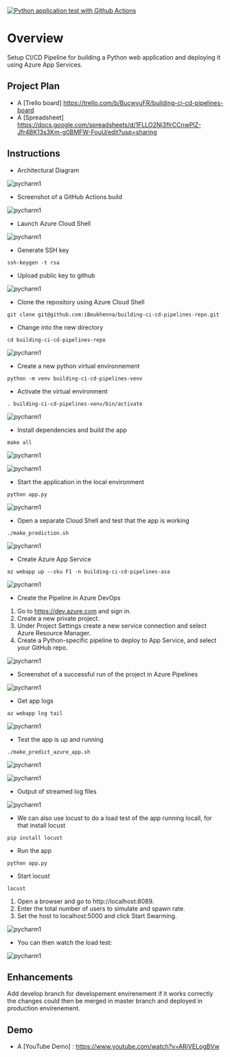 [![Python application test with Github Actions](https://github.com/iBoukhenna/building-ci-cd-pipelines-repo/actions/workflows/main.yml/badge.svg)](https://github.com/iBoukhenna/building-ci-cd-pipelines-repo/actions/workflows/main.yml)

# Overview

Setup CI/CD Pipeline for building a Python web application and deploying it using Azure App Services.


## Project Plan

* A [Trello board] https://trello.com/b/BucwyuFR/building-ci-cd-pipelines-board
* A [Spreadsheet] https://docs.google.com/spreadsheets/d/1FLLO2Nj3flrCCnwPlZ-Jfr4BK13s3Km-g0BMFW-FouU/edit?usp=sharing


## Instructions

* Architectural Diagram

![pycharm1](imgs/building-ci-cd-pipelines-architecture.svg)

* Screenshot of a GitHub Actions build

![pycharm1](imgs/working-github-actions-build.PNG)

* Launch Azure Cloud Shell

![pycharm1](imgs/launch-azure-cloud-shell.PNG)

* Generate SSH key

```
ssh-keygen -t rsa
```

* Upload public key to github

![pycharm1](imgs/github-add-sshkey.PNG)

* Clone the repository using Azure Cloud Shell

```
git clone git@github.com:iBoukhenna/building-ci-cd-pipelines-repo.git
```

* Change into the new directory

```
cd building-ci-cd-pipelines-repo
```

![pycharm1](imgs/project-cloned-into-azure-cloud-shell.PNG)

* Create a new python virtual environnement

```
python -m venv building-ci-cd-pipelines-venv
```

* Activate the virtual environment

```
. building-ci-cd-pipelines-venv/bin/activate
```

![pycharm1](imgs/create-venv.PNG)

* Install dependencies and build the app

```
make all
```

![pycharm1](imgs/make-all-b.PNG)

![pycharm1](imgs/make-all-e.PNG)

* Start the application in the local environment

```
python app.py
```

![pycharm1](imgs/local-run-app.PNG)

* Open a separate Cloud Shell and test that the app is working

```
./make_prediction.sh
```

![pycharm1](imgs/local-prediction.PNG)

* Create Azure App Service

```
az webapp up --sku F1 -n building-ci-cd-pipelines-asa
```

![pycharm1](imgs/azure-app-service.PNG)

* Create the Pipeline in Azure DevOps

1. Go to https://dev.azure.com and sign in.
2. Create a new private project.
3. Under Project Settings create a new service connection and select Azure Resource Manager.
4. Create a Python-specific pipeline to deploy to App Service, and select your GitHub repo.

![pycharm1](imgs/azure-devops-pipelines.PNG)

* Screenshot of a successful run of the project in Azure Pipelines

![pycharm1](imgs/successful-run-project-azure-pipelines.PNG)

* Get app logs

```
az webapp log tail
```

![pycharm1](imgs/log-b.PNG)

* Test the app is up and running

```
./make_predict_azure_app.sh
```

![pycharm1](imgs/azure-prediction.PNG)


![pycharm1](imgs/running-on-aas.PNG)

* Output of streamed log files

![pycharm1](imgs/log-a.PNG)

* We can also use locust to do a load test of the app running locall, for that install locust

```
pip install locust
```

* Run the app

```
python app.py
```

* Start locust

```
locust
```

1. Open a browser and go to http://localhost:8089.
2. Enter the total number of users to simulate and spawn rate.
3. Set the host to localhost:5000 and click Start Swarming.

![pycharm1](imgs/run-locust.PNG)

* You can then watch the load test:

![pycharm1](imgs/result-locust.PNG)

## Enhancements

Add develop branch for developement envirenement if it works correctly the changes could then be merged in master branch and deployed in production envirenement.

## Demo

* A [YouTube Demo] : https://www.youtube.com/watch?v=ARjVELogBVw
